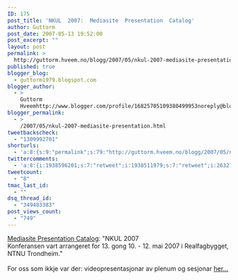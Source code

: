 ```yaml
---
ID: 175
post_title: 'NKUL  2007:  Mediasite  Presentation  Catalog'
author: Guttorm
post_date: 2007-05-13 19:52:00
post_excerpt: ""
layout: post
permalink: >
  http://guttorm.hveem.no/blogg/2007/05/nkul-2007-mediasite-presentation-catalog/
published: true
blogger_blog:
  - guttorm1979.blogspot.com
blogger_author:
  - >
    Guttorm
    Hveemhttp://www.blogger.com/profile/16825705109380499953noreply@blogger.com
blogger_permalink:
  - >
    /2007/05/nkul-2007-mediasite-presentation.html
tweetbackscheck:
  - "1309992701"
shorturls:
  - 'a:8:{s:9:"permalink";s:79:"http://guttorm.hveem.no/blogg/2007/05/nkul-2007-mediasite-presentation-catalog/";s:7:"tinyurl";s:25:"http://tinyurl.com/c47nzo";s:4:"isgd";s:17:"http://is.gd/heLi";s:5:"bitly";s:18:"http://bit.ly/uuKz";s:5:"snipr";s:22:"http://snipr.com/aqm38";s:5:"snurl";s:22:"http://snurl.com/aqm38";s:7:"snipurl";s:24:"http://snipurl.com/aqm38";s:4:"trim";s:17:"http://tr.im/cq56";}'
twittercomments:
  - 'a:8:{i:1938596201;s:7:"retweet";i:1938511979;s:7:"retweet";i:2632793771;s:7:"retweet";i:2628027173;s:7:"retweet";i:2627435129;s:7:"retweet";i:2627391296;s:7:"retweet";i:5020306999;s:7:"retweet";i:5020101257;s:7:"retweet";}'
tweetcount:
  - "8"
tmac_last_id:
  - ""
dsq_thread_id:
  - "349483383"
post_views_count:
  - "749"
---
```

<a href="http://multimedie.adm.ntnu.no/mediasite/Catalog/?cid=f008e482-5d85-4c3d-b449-849c209d371c">Mediasite Presentation Catalog</a>: "NKUL 2007<br />Konferansen vart arrangeret for 13. gong 10. - 12. mai 2007 i Realfagbygget, NTNU Trondheim."<br /><br />For oss som ikkje var der: videopresentasjonar av plenum og sesjonar <a href="http://multimedie.adm.ntnu.no/mediasite/Catalog/?cid=f008e482-5d85-4c3d-b449-849c209d371c">her...</a>